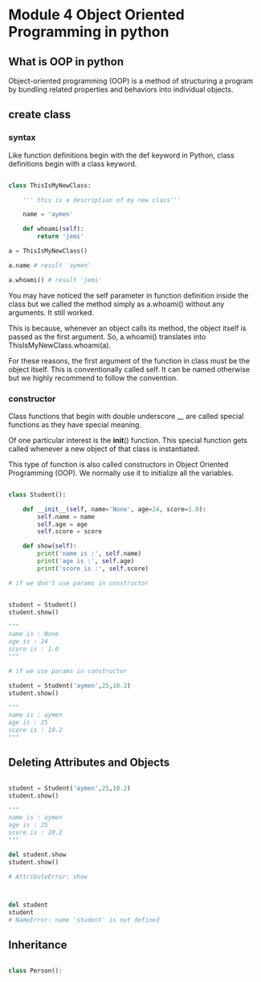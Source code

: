# Module 4 Object Oriented Programming in python

## What is OOP in python

Object-oriented programming (OOP) is a method of structuring a program by bundling related properties and behaviors into individual objects.

## create class

### syntax

Like function definitions begin with the def keyword in Python, class definitions begin with a class keyword.

``` python

class ThisIsMyNewClass:

    ''' this is a description of my new class'''

    name = 'aymen'

    def whoami(self):
        return 'jemi'

a = ThisIsMyNewClass()

a.name # result 'aymen' 

a.whoami() # result 'jemi'

```

You may have noticed the self parameter in function definition inside the class but we called the method simply as a.whoami() without any arguments. It still worked.

This is because, whenever an object calls its method, the object itself is passed as the first argument. So, a.whoami() translates into ThisIsMyNewClass.whoami(a).

For these reasons, the first argument of the function in class must be the object itself. This is conventionally called self. It can be named otherwise but we highly recommend to follow the convention.

### constructor

Class functions that begin with double underscore __ are called special functions as they have special meaning.

Of one particular interest is the __init__() function. This special function gets called whenever a new object of that class is instantiated.

This type of function is also called constructors in Object Oriented Programming (OOP). We normally use it to initialize all the variables.

``` python

class Student():

    def __init__(self, name='None', age=24, score=1.0):
        self.name = name
        self.age = age
        self.score = score

    def show(self):
        print('name is :', self.name)
        print('age is :', self.age)
        print('score is :', self.score)

# if we don't use params in constructor


student = Student()
student.show()

"""
name is : None
age is : 24
score is : 1.0
"""

# if we use params in constructor

student = Student('aymen',25,10.2)
student.show()

"""
name is : aymen
age is : 25
score is : 10.2
"""

```

## Deleting Attributes and Objects

``` python

student = Student('aymen',25,10.2)
student.show()

"""
name is : aymen
age is : 25
score is : 10.2
"""

del student.show
student.show()

# AttributeError: show



del student
student
# NameError: name 'student' is not defined

```


## Inheritance

``` python

class Person():
    

```
